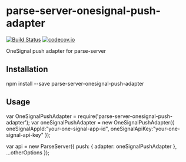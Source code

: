 # parse-server-onesignal-push-adapter

[![Build Status](https://travis-ci.org/parse-server-modules/parse-server-onesignal-push-adapter.svg?branch=master)](https://travis-ci.org/parse-server-modules/parse-server-onesignal-push-adapter)
[![codecov.io](https://codecov.io/github/parse-server-modules/parse-server-onesignal-push-adapter/coverage.svg?branch=master)](https://codecov.io/github/parse-server-modules/parse-server-onesignal-push-adapter?branch=master)



OneSignal push adapter for parse-server


## Installation

npm install --save parse-server-onesignal-push-adapter


## Usage

var OneSignalPushAdapter = require('parse-server-onesignal-push-adapter');
var oneSignalPushAdapter = new OneSignalPushAdapter({
  oneSignalAppId:"your-one-signal-app-id",
  oneSignalApiKey:"your-one-signal-api-key"
});

var api = new ParseServer({
  push: {
    adapter: oneSignalPushAdapter
  },
  ...otherOptions
});